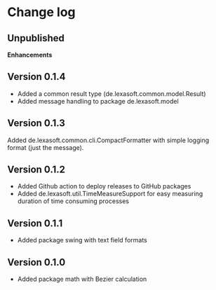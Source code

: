 # Change log

## Unpublished
**Enhancements**

## Version 0.1.4
* Added a common result type (de.lexasoft.common.model.Result<T>) 
* Added message handling to package de.lexasoft.model

## Version 0.1.3
Added de.lexasoft.common.cli.CompactFormatter with simple logging format (just the message).

## Version 0.1.2
* Added Github action to deploy releases to GitHub packages
* Added de.lexasoft.util.TimeMeasureSupport<T> for easy measuring duration of time consuming processes

## Version 0.1.1
* Added package swing with text field formats

## Version 0.1.0
* Added package math with Bezier calculation